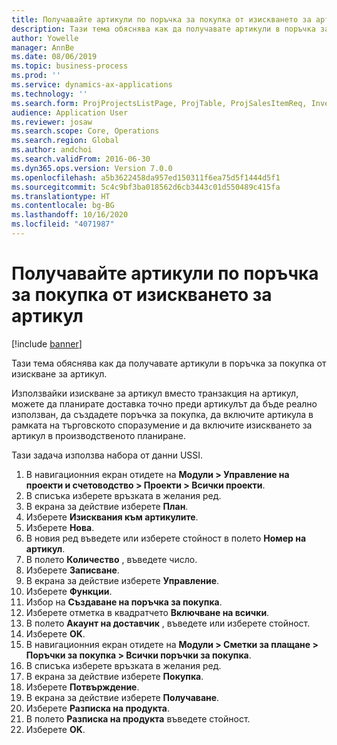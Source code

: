 ```yaml
---
title: Получавайте артикули по поръчка за покупка от изискването за артикул
description: Тази тема обяснява как да получавате артикули в поръчка за покупка от изискване за артикул.
author: Yowelle
manager: AnnBe
ms.date: 08/06/2019
ms.topic: business-process
ms.prod: ''
ms.service: dynamics-ax-applications
ms.technology: ''
ms.search.form: ProjProjectsListPage, ProjTable, ProjSalesItemReq, InventItemIdLookupSimple, PurchCreateFromSalesOrder, VendAccountItemLookup, PurchTable, PurchEditLines
audience: Application User
ms.reviewer: josaw
ms.search.scope: Core, Operations
ms.search.region: Global
ms.author: andchoi
ms.search.validFrom: 2016-06-30
ms.dyn365.ops.version: Version 7.0.0
ms.openlocfilehash: a5b3622458da957ed150311f6ea75d5f1444d5f1
ms.sourcegitcommit: 5c4c9bf3ba018562d6cb3443c01d550489c415fa
ms.translationtype: HT
ms.contentlocale: bg-BG
ms.lasthandoff: 10/16/2020
ms.locfileid: "4071987"
---
```

# <a name="receive-items-on-purchase-order-from-item-requirement"></a>Получавайте артикули по поръчка за покупка от изискването за артикул

[!include [banner](../../includes/banner.md)]

Тази тема обяснява как да получавате артикули в поръчка за покупка от изискване за артикул.

Използвайки изискване за артикул вместо транзакция на артикул, можете да планирате доставка точно преди артикулът да бъде реално използван, да създадете поръчка за покупка, да включите артикула в рамката на търговското споразумение и да включите изискването за артикул в производственото планиране. 

Тази задача използва набора от данни USSI.

1. В навигационния екран отидете на **Модули > Управление на проекти и счетоводство > Проекти > Всички проекти**.
2. В списъка изберете връзката в желания ред.
3. В екрана за действие изберете **План**.
4. Изберете **Изисквания към артикулите**.
5. Изберете **Нова**.
6. В новия ред въведете или изберете стойност в полето **Номер на артикул**.
7. В полето **Количество** , въведете число.
8. Изберете **Записване**.
9. В екрана за действие изберете **Управление**.
10. Изберете **Функции**.
11. Избор на **Създаване на поръчка за покупка**.
12. Изберете отметка в квадратчето **Включване на всички**.
13. В полето **Акаунт на доставчик** , въведете или изберете стойност.
14. Изберете **OK**.
15. В навигационния екран отидете на **Модули > Сметки за плащане > Поръчки за покупка > Всички поръчки за покупка**.
16. В списъка изберете връзката в желания ред.
17. В екрана за действие изберете **Покупка**.
18. Изберете **Потвърждение**.
19. В екрана за действие изберете **Получаване**.
20. Изберете **Разписка на продукта**.
21. В полето **Разписка на продукта** въведете стойност.
22. Изберете **OK**.

